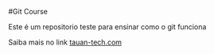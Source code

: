 #Git Course

Este é um repositorio teste para ensinar como o git funciona

Saiba mais no link [tauan-tech.com](http://tauan-tech.com)